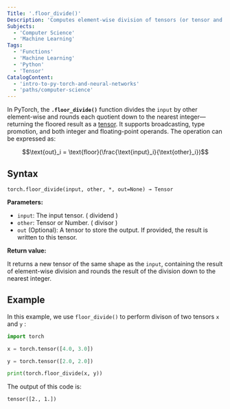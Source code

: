 ```yaml
---
Title: '.floor_divide()'
Description: 'Computes element-wise division of tensors (or tensor and scalar) and applies floor rounding.'
Subjects:
  - 'Computer Science'
  - 'Machine Learning'
Tags:
  - 'Functions'
  - 'Machine Learning'
  - 'Python'
  - 'Tensor'
CatalogContent:
  - 'intro-to-py-torch-and-neural-networks'
  - 'paths/computer-science'
---
```


In PyTorch, the **`.floor_divide()`** function divides the `input` by other element-wise and rounds each quotient down to the nearest integer—returning the floored result as a [tensor](https://www.codecademy.com/resources/docs/pytorch/tensors). It supports broadcasting, type promotion, and both integer and floating-point operands. The operation can be expressed as:

$$\text{out}_i = \text{floor}(\frac{\text{input}_i}{\text{other}_i})$$

## Syntax

```pseudo
torch.floor_divide(input, other, *, out=None) → Tensor
```

**Parameters:**

- `input`: The input tensor. ( dividend )
- `other`: Tensor or Number. ( divisor )
- `out` (Optional): A tensor to store the output. If provided, the result is written to this tensor.

**Return value:**

It returns a new tensor of the same shape as the `input`, containing the result of element-wise division and rounds the result of the division down to the nearest integer.

## Example

In this example, we use `floor_divide()` to perform divison of two tensors `x` and `y` :

```py
import torch

x = torch.tensor([4.0, 3.0])

y = torch.tensor([2.0, 2.0])

print(torch.floor_divide(x, y))
```

The output of this code is:

```shell
tensor([2., 1.])
```
